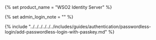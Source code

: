 {% set product_name = "WSO2 Identity Server" %}

{% set admin_login_note = "" %}

{% include "../../../../../../includes/guides/authentication/passwordless-login/add-passwordless-login-with-passkey.md" %}